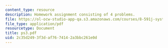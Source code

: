 ```yaml
---
content_type: resource
description: Homework assignment consisting of 4 problems.
file: https://ol-ocw-studio-app-qa.s3.amazonaws.com/courses/8-591j-systems-biology-fall-2004/2c35d2493f3daf7674142a3bbc261e0d_ps3.pdf
file_type: application/pdf
resourcetype: Document
title: ps3.pdf
uid: 2c35d249-3f3d-af76-7414-2a3bbc261e0d
---
```


